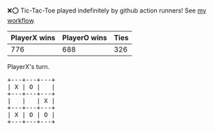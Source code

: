 :x::o: Tic-Tac-Toe played indefinitely by github action runners! See [my workflow](.github/workflows/play.yaml).

|PlayerX wins|PlayerO wins|Ties|
|-|-|-|
|776|688|326|

PlayerX's turn.

<pre>
+---+---+---+
| X | O |   |
+---+---+---+
|   |   | X |
+---+---+---+
| X | O | O |
+---+---+---+
</pre>